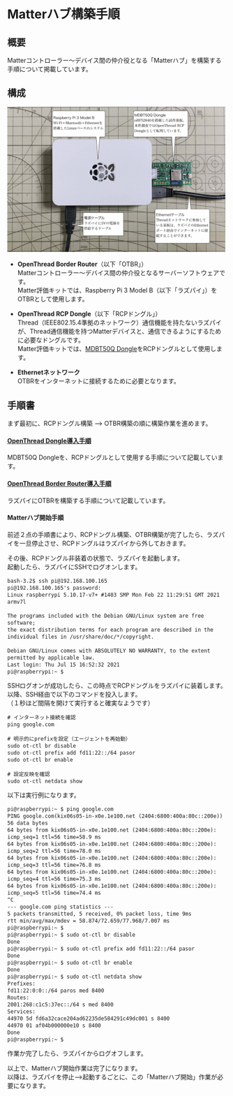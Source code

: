 # Matterハブ構築手順

## 概要
Matterコントローラー〜デバイス間の仲介役となる「Matterハブ」を構築する手順について掲載しています。

## 構成

<img src="../Research/Matter/assets01/0014.jpg" width="500">

- <b>OpenThread Border Router</b>（以下「OTBR」）<br>
Matterコントローラー〜デバイス間の仲介役となるサーバーソフトウェアです。<br>
Matter評価キットでは、Raspberry Pi 3 Model B（以下「ラズパイ」）をOTBRとして使用します。

- <b>OpenThread RCP Dongle</b>（以下「RCPドングル」）<br>
Thread（IEEE802.15.4準拠のネットワーク）通信機能を持たないラズパイが、Thread通信機能を持つMatterデバイスと、通信できるようにするために必要なドングルです。<br>
Matter評価キットでは、[MDBT50Q Dongle](../FIDO2Device/MDBT50Q_Dongle)をRCPドングルとして使用します。

- <b>Ethernetネットワーク</b><br>
OTBRをインターネットに接続するために必要となります。

## 手順書

まず最初に、RCPドングル構築 --> OTBR構築の順に構築作業を進めます。

#### [OpenThread Dongle導入手順](../../Research/Matter/OTDONGLE.md)

MDBT50Q Dongleを、RCPドングルとして使用する手順について記載しています。

#### [OpenThread Border Router導入手順](../Research/Matter/OTBRSETUP.md)

ラズパイにOTBRを構築する手順について記載しています。

#### Matterハブ開始手順

前述２点の手順書により、RCPドングル構築、OTBR構築が完了したら、ラズパイを一旦停止させ、RCPドングルはラズパイから外しておきます。

その後、RCPドングル非装着の状態で、ラズパイを起動します。<br>
起動したら、ラズパイにSSHでログオンします。

```
bash-3.2$ ssh pi@192.168.100.165
pi@192.168.100.165's password:
Linux raspberrypi 5.10.17-v7+ #1403 SMP Mon Feb 22 11:29:51 GMT 2021 armv7l

The programs included with the Debian GNU/Linux system are free software;
the exact distribution terms for each program are described in the
individual files in /usr/share/doc/*/copyright.

Debian GNU/Linux comes with ABSOLUTELY NO WARRANTY, to the extent
permitted by applicable law.
Last login: Thu Jul 15 16:52:32 2021
pi@raspberrypi:~ $
```

SSHログオンが成功したら、この時点でRCPドングルをラズパイに装着します。<br>
以降、SSH経由で以下のコマンドを投入します。<br>
（１秒ほど間隔を開けて実行すると確実なようです）

```
# インターネット接続を確認
ping google.com

# 明示的にprefixを設定（エージェントを再始動）
sudo ot-ctl br disable
sudo ot-ctl prefix add fd11:22::/64 pasor
sudo ot-ctl br enable

# 設定反映を確認
sudo ot-ctl netdata show
```

以下は実行例になります。

```
pi@raspberrypi:~ $ ping google.com
PING google.com(kix06s05-in-x0e.1e100.net (2404:6800:400a:80c::200e)) 56 data bytes
64 bytes from kix06s05-in-x0e.1e100.net (2404:6800:400a:80c::200e): icmp_seq=1 ttl=56 time=58.9 ms
64 bytes from kix06s05-in-x0e.1e100.net (2404:6800:400a:80c::200e): icmp_seq=2 ttl=56 time=78.0 ms
64 bytes from kix06s05-in-x0e.1e100.net (2404:6800:400a:80c::200e): icmp_seq=3 ttl=56 time=76.8 ms
64 bytes from kix06s05-in-x0e.1e100.net (2404:6800:400a:80c::200e): icmp_seq=4 ttl=56 time=75.3 ms
64 bytes from kix06s05-in-x0e.1e100.net (2404:6800:400a:80c::200e): icmp_seq=5 ttl=56 time=74.4 ms
^C
--- google.com ping statistics ---
5 packets transmitted, 5 received, 0% packet loss, time 9ms
rtt min/avg/max/mdev = 58.874/72.659/77.968/7.007 ms
pi@raspberrypi:~ $
pi@raspberrypi:~ $ sudo ot-ctl br disable
Done
pi@raspberrypi:~ $ sudo ot-ctl prefix add fd11:22::/64 pasor
Done
pi@raspberrypi:~ $ sudo ot-ctl br enable
Done
pi@raspberrypi:~ $ sudo ot-ctl netdata show
Prefixes:
fd11:22:0:0::/64 paros med 8400
Routes:
2001:268:c1c5:37ec::/64 s med 8400
Services:
44970 5d fd6a32cace204ad62235de584291c49dc001 s 8400
44970 01 af04b000000e10 s 8400
Done
pi@raspberrypi:~ $
```

作業か完了したら、ラズパイからログオフします。

以上で、Matterハブ開始作業は完了になります。<br>
以降は、ラズパイを停止-->起動するごとに、この「Matterハブ開始」作業が必要になります。
